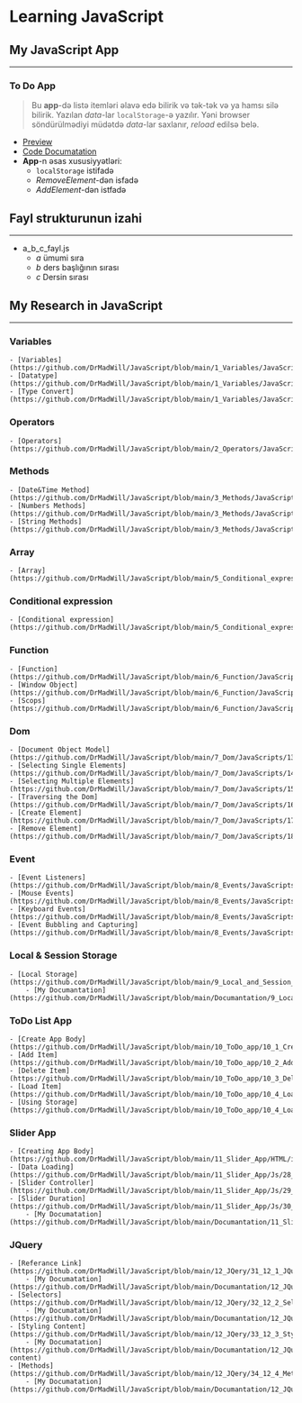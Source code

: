 # Learning JavaScript
## My JavaScript App
***
### To Do App 
> Bu **app**-də listə itemləri əlavə edə bilirik və tək-tək və ya hamsı silə bilirik. Yazılan _data_-lar `localStorage`-ə yazılır. Yəni browser söndürülmədiyi müdətdə _data_-lar saxlanır, _reload_ edilsə belə.
- [Preview](https://codepen.io/Dr-MadWill/pen/eYEoZPe)
- [Code Documatation]()
- **App**-n əsas xususiyyətləri:
    - `localStorage` istifadə 
    - _RemoveElement_-dən isfadə
    - _AddElement_-dən istfadə


## Fayl strukturunun izahi
***
- a_b_c_fayl.js
    - _a_ ümumi sıra
    - _b_ ders başlığının sırası
    - _c_ Dersin sırası

##  My Research in JavaScript 
***
### Variables
    - [Variables](https://github.com/DrMadWill/JavaScript/blob/main/1_Variables/JavaScript/1_1_1_variable_script.js)
    - [Datatype](https://github.com/DrMadWill/JavaScript/blob/main/1_Variables/JavaScript/2_1_2_datatype.js)
    - [Type Convert](https://github.com/DrMadWill/JavaScript/blob/main/1_Variables/JavaScript/3_1_3_type_convert.js)
### Operators
    - [Operators](https://github.com/DrMadWill/JavaScript/blob/main/2_Operators/JavaScripts/4_2_1_operators.js)
### Methods
    - [Date&Time Method](https://github.com/DrMadWill/JavaScript/blob/main/3_Methods/JavaScripts/5_3_1_DateTimeMethods.js)
    - [Numbers Methods](https://github.com/DrMadWill/JavaScript/blob/main/3_Methods/JavaScripts/6_3_2_Number.js)
    - [String Methods](https://github.com/DrMadWill/JavaScript/blob/main/3_Methods/JavaScripts/7_3_3_String.js)
### Array
    - [Array](https://github.com/DrMadWill/JavaScript/blob/main/5_Conditional_expression/JavaScripts/9_5_1_Conditional_expression.js)
### Conditional expression
    - [Conditional expression](https://github.com/DrMadWill/JavaScript/blob/main/5_Conditional_expression/JavaScripts/9_5_1_Conditional_expression.js)
### Function
    - [Function](https://github.com/DrMadWill/JavaScript/blob/main/6_Function/JavaScripts/10_6_1_Funciton.js)
    - [Window Object](https://github.com/DrMadWill/JavaScript/blob/main/6_Function/JavaScripts/11_6_2_WindowObj.js)
    - [Scops](https://github.com/DrMadWill/JavaScript/blob/main/6_Function/JavaScripts/12_6_3_Scops.js)
### Dom
    - [Document Object Model](https://github.com/DrMadWill/JavaScript/blob/main/7_Dom/JavaScripts/13_7_1_Dom.js)
    - [Selecting Single Elements](https://github.com/DrMadWill/JavaScript/blob/main/7_Dom/JavaScripts/14_7_2_Selcet_Single.js)
    - [Selecting Multiple Elements](https://github.com/DrMadWill/JavaScript/blob/main/7_Dom/JavaScripts/15_7_3_Select_Multiple_elemnt.js)
    - [Traversing the Dom](https://github.com/DrMadWill/JavaScript/blob/main/7_Dom/JavaScripts/16_7_4_Traversing_the_Dom.js)
    - [Create Element](https://github.com/DrMadWill/JavaScript/blob/main/7_Dom/JavaScripts/17_7_5_Creating_Element.js)
    - [Remove Element](https://github.com/DrMadWill/JavaScript/blob/main/7_Dom/JavaScripts/18_7_6_Remove_Elements.js)
### Event 
    - [Event Listeners](https://github.com/DrMadWill/JavaScript/blob/main/8_Events/JavaScripts/19_8_1_EventListeners.js)
    - [Mouse Events](https://github.com/DrMadWill/JavaScript/blob/main/8_Events/JavaScripts/20_8_2_Move_Event.js)
    - [Keyboard Events](https://github.com/DrMadWill/JavaScript/blob/main/8_Events/JavaScripts/21_8_3_Keyboard_Event.js)
    - [Event Bubbling and Capturing](https://github.com/DrMadWill/JavaScript/blob/main/8_Events/JavaScripts/21_8_4_Event_Bubnling.js)
### Local & Session Storage
    - [Local Storage](https://github.com/DrMadWill/JavaScript/blob/main/9_Local_and_Session_Storage/JavaScripts/22_9_1_Local_and_Session_Storage.js)
        - [My Documantation](https://github.com/DrMadWill/JavaScript/blob/main/Documantation/9_Local_and_Session_Storage/documat.md)
### ToDo List App
    - [Create App Body](https://github.com/DrMadWill/JavaScript/blob/main/10_ToDo_app/10_1_Create_App/index.html)
    - [Add Item](https://github.com/DrMadWill/JavaScript/blob/main/10_ToDo_app/10_2_Add_List/23_9_2_Add_List.js)
    - [Delete Item](https://github.com/DrMadWill/JavaScript/blob/main/10_ToDo_app/10_3_Delet_item/24_10_4_delet_item.js)
    - [Load Item](https://github.com/DrMadWill/JavaScript/blob/main/10_ToDo_app/10_4_LoadElement/25_10_5_delet_item.js)
    - [Using Storage](https://github.com/DrMadWill/JavaScript/blob/main/10_ToDo_app/10_4_LoadElement/25_10_5_delet_item.js)
### Slider App
    - [Creating App Body](https://github.com/DrMadWill/JavaScript/blob/main/11_Slider_App/HTML/index.html)
    - [Data Loading](https://github.com/DrMadWill/JavaScript/blob/main/11_Slider_App/Js/28_11_2_Image_Loading.js)
    - [Slider Controller](https://github.com/DrMadWill/JavaScript/blob/main/11_Slider_App/Js/29_11_3_Slider_Controller.js)
    - [Slider Duration](https://github.com/DrMadWill/JavaScript/blob/main/11_Slider_App/Js/30_11_4_Slider_Duration.js)
        - [My Documatation](https://github.com/DrMadWill/JavaScript/blob/main/Documantation/11_Slider_App/Silder_App.md)

### JQuery
    - [Referance Link](https://github.com/DrMadWill/JavaScript/blob/main/12_JQery/31_12_1_JQuery_Referance.html)
        - [My Documatation](https://github.com/DrMadWill/JavaScript/blob/main/Documantation/12_JQuery/documantation.md#referance)
    - [Selectors](https://github.com/DrMadWill/JavaScript/blob/main/12_JQery/32_12_2_Selectors.html)
        - [My Documatation](https://github.com/DrMadWill/JavaScript/blob/main/Documantation/12_JQuery/documantation.md#selectors)
    - [Styling Content](https://github.com/DrMadWill/JavaScript/blob/main/12_JQery/33_12_3_Styling_Content.html#L25)
        - [My Documatation](https://github.com/DrMadWill/JavaScript/blob/main/Documantation/12_JQuery/documantation.md#styling-content)
    - [Methods](https://github.com/DrMadWill/JavaScript/blob/main/12_JQery/34_12_4_Method.js)
        - [My Documatation](https://github.com/DrMadWill/JavaScript/blob/main/Documantation/12_JQuery/documantation.md#methods)

    